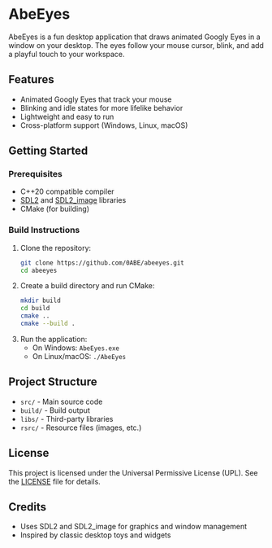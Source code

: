 # AbeEyes

AbeEyes is a fun desktop application that draws animated Googly Eyes in a window on your desktop. The eyes follow your mouse cursor, blink, and add a playful touch to your workspace.

## Features
- Animated Googly Eyes that track your mouse
- Blinking and idle states for more lifelike behavior
- Lightweight and easy to run
- Cross-platform support (Windows, Linux, macOS)

## Getting Started

### Prerequisites
- C++20 compatible compiler
- [SDL2](https://github.com/libsdl-org/SDL) and [SDL2_image](https://github.com/libsdl-org/SDL_image) libraries
- CMake (for building)

### Build Instructions
1. Clone the repository:
   ```sh
   git clone https://github.com/0ABE/abeeyes.git
   cd abeeyes
   ```
2. Create a build directory and run CMake:
   ```sh
   mkdir build
   cd build
   cmake ..
   cmake --build .
   ```
3. Run the application:
   - On Windows: `AbeEyes.exe`
   - On Linux/macOS: `./AbeEyes`

## Project Structure
- `src/` - Main source code
- `build/` - Build output
- `libs/` - Third-party libraries
- `rsrc/` - Resource files (images, etc.)

## License
This project is licensed under the Universal Permissive License (UPL). See the [LICENSE](LICENSE) file for details.

## Credits
- Uses SDL2 and SDL2_image for graphics and window management
- Inspired by classic desktop toys and widgets
